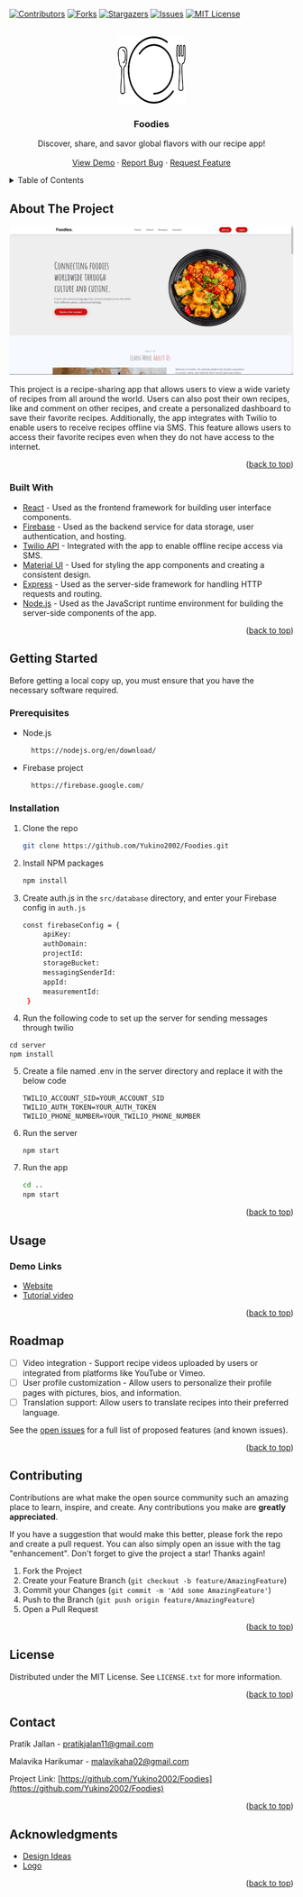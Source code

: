 ﻿<a name="readme-top"></a>

[![Contributors][contributors-shield]][contributors-url]
[![Forks][forks-shield]][forks-url]
[![Stargazers][stars-shield]][stars-url]
[![Issues][issues-shield]][issues-url]
[![MIT License][license-shield]][license-url]

<br />
<div align="center">
  <img src="public/logo.png" alt="Logo" width="120" height="120">
  </a>

<h3 align="center">Foodies</h3>

  <p align="center">
    Discover, share, and savor global flavors with our recipe app!
    <br />
    <br />
    <a href="https://github.com/Yukino2002/Foodies">View Demo</a>
    ·
    <a href="https://github.com/Yukino2002/Foodies/issues">Report Bug</a>
    ·
    <a href="https://github.com/Yukino2002/Foodies/issues">Request Feature</a>
  </p>
</div>



<!-- TABLE OF CONTENTS -->
<details>
  <summary>Table of Contents</summary>
  <ol>
    <li>
      <a href="#about-the-project">About The Project</a>
      <ul>
        <li><a href="#built-with">Built With</a></li>
      </ul>
    </li>
    <li>
      <a href="#getting-started">Getting Started</a>
      <ul>
        <li><a href="#prerequisites">Prerequisites</a></li>
        <li><a href="#installation">Installation</a></li>
      </ul>
    </li>
    <li><a href="#usage">Usage</a></li>
    <li><a href="#roadmap">Roadmap</a></li>
    <li><a href="#contributing">Contributing</a></li>
    <li><a href="#license">License</a></li>
    <li><a href="#contact">Contact</a></li>
    <li><a href="#acknowledgments">Acknowledgments</a></li>
  </ol>
</details>



<!-- ABOUT THE PROJECT -->
## About The Project

[![Product Name Screen Shot][product-screenshot]](https://example.com)

This project is a recipe-sharing app that allows users to view a wide variety of recipes from all around the world. Users can also post their own recipes, like and comment on other recipes, and create a personalized dashboard to save their favorite recipes. Additionally, the app integrates with Twilio to enable users to receive recipes offline via SMS. This feature allows users to access their favorite recipes even when they do not have access to the internet.

<p align="right">(<a href="#readme-top">back to top</a>)</p>

### Built With

* [React](https://reactjs.org/) - Used as the frontend framework for building user interface components.
* [Firebase](https://firebase.google.com/) - Used as the backend service for data storage, user authentication, and hosting.
* [Twilio API](https://www.twilio.com/blog/send-an-sms-react-twilio) - Integrated with the app to enable offline recipe access via SMS.
* [Material UI](https://material-ui.com/) - Used for styling the app components and creating a consistent design.
* [Express](https://expressjs.com/) - Used as the server-side framework for handling HTTP requests and routing.
* [Node.js](https://nodejs.org/en/) - Used as the JavaScript runtime environment for building the server-side components of the app.

<p align="right">(<a href="#readme-top">back to top</a>)</p>

<!-- GETTING STARTED -->
## Getting Started

Before getting a local copy up, you must ensure that you have the necessary software required.

### Prerequisites

* Node.js
  ```sh
    https://nodejs.org/en/download/
  ```

* Firebase project
  ```sh
    https://firebase.google.com/
  ```

### Installation

1. Clone the repo
   ```sh
   git clone https://github.com/Yukino2002/Foodies.git
   ```
2. Install NPM packages
   ```sh
   npm install
   ```
3. Create auth.js in the `src/database` directory, and enter your Firebase config in `auth.js`
   ```sh
   const firebaseConfig = {
        apiKey:
        authDomain:
        projectId:
        storageBucket:
        messagingSenderId:
        appId:
        measurementId:
    }
   ```
4. Run the following code to set up the server for sending messages through twilio
  ```
  cd server
  npm install
  ```
5. Create a file named .env in the server directory and replace it with the below code
	```
	TWILIO_ACCOUNT_SID=YOUR_ACCOUNT_SID
	TWILIO_AUTH_TOKEN=YOUR_AUTH_TOKEN
	TWILIO_PHONE_NUMBER=YOUR_TWILIO_PHONE_NUMBER
	```
6. Run the server
	```
	npm start
	```
7. Run the app
   ```sh
   cd ..
   npm start
   ```

<p align="right">(<a href="#readme-top">back to top</a>)</p>



<!-- USAGE EXAMPLES -->
## Usage

### Demo Links

* [Website](https://foodies-1c3e3.web.app/)
* [Tutorial video](https://youtu.be/4Z0ZQZ1ZQ0o)

<p align="right">(<a href="#readme-top">back to top</a>)</p>



<!-- ROADMAP -->
## Roadmap

- [ ] Video integration - Support recipe videos uploaded by users or integrated from platforms like YouTube or Vimeo.
- [ ] User profile customization - Allow users to personalize their profile pages with pictures, bios, and information.
- [ ] Translation support: Allow users to translate recipes into their preferred language.

See the [open issues](https://github.com/Yukino2002/Foodies/issues) for a full list of proposed features (and known issues).

<p align="right">(<a href="#readme-top">back to top</a>)</p>



<!-- CONTRIBUTING -->
## Contributing

Contributions are what make the open source community such an amazing place to learn, inspire, and create. Any contributions you make are **greatly appreciated**.

If you have a suggestion that would make this better, please fork the repo and create a pull request. You can also simply open an issue with the tag "enhancement".
Don't forget to give the project a star! Thanks again!

1. Fork the Project
2. Create your Feature Branch (`git checkout -b feature/AmazingFeature`)
3. Commit your Changes (`git commit -m 'Add some AmazingFeature'`)
4. Push to the Branch (`git push origin feature/AmazingFeature`)
5. Open a Pull Request

<p align="right">(<a href="#readme-top">back to top</a>)</p>


## License

Distributed under the MIT License. See `LICENSE.txt` for more information.

<p align="right">(<a href="#readme-top">back to top</a>)</p>


## Contact

Pratik Jallan - pratikjalan11@gmail.com

Malavika Harikumar - malavikaha02@gmail.com

Project Link: [https://github.com/Yukino2002/Foodies](https://github.com/Yukino2002/Foodies)

<p align="right">(<a href="#readme-top">back to top</a>)</p>

## Acknowledgments

* [Design Ideas](https://bootstrapmade.com/)
* [Logo](https://lovepik.com/)

<p align="right">(<a href="#readme-top">back to top</a>)</p>


[contributors-shield]: https://img.shields.io/github/contributors/Yukino2002/Foodies.svg?style=for-the-badge
[contributors-url]: https://github.com/Yukino2002/Foodies/graphs/contributors
[forks-shield]: https://img.shields.io/github/forks/Yukino2002/Foodies.svg?style=for-the-badge
[forks-url]: https://github.com/Yukino2002/Foodies/network/members
[stars-shield]: https://img.shields.io/github/stars/Yukino2002/Foodies.svg?style=for-the-badge
[stars-url]: https://github.com/Yukino2002/Foodies/stargazers
[issues-shield]: https://img.shields.io/github/issues/Yukino2002/Foodies.svg?style=for-the-badge
[issues-url]: https://github.com/Yukino2002/Foodies/issues
[license-shield]: https://img.shields.io/github/license/Yukino2002/Foodies.svg?style=for-the-badge
[license-url]: https://github.com/Yukino2002/Foodies/blob/master/LICENSE.txt
[linkedin-shield]: https://img.shields.io/badge/-LinkedIn-black.svg?style=for-the-badge&logo=linkedin&colorB=555
[linkedin-url]: https://linkedin.com/in/linkedin_username
[product-screenshot]: public/mainpage.png
[React.js]: https://img.shields.io/badge/React-20232A?style=for-the-badge&logo=react&logoColor=61DAFB
[React-url]: https://reactjs.org/
